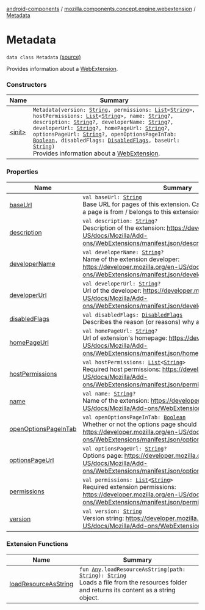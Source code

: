 [android-components](../../index.md) / [mozilla.components.concept.engine.webextension](../index.md) / [Metadata](./index.md)

# Metadata

`data class Metadata` [(source)](https://github.com/mozilla-mobile/android-components/blob/master/components/concept/engine/src/main/java/mozilla/components/concept/engine/webextension/WebExtension.kt#L336)

Provides information about a [WebExtension](../-web-extension/index.md).

### Constructors

| Name | Summary |
|---|---|
| [&lt;init&gt;](-init-.md) | `Metadata(version: `[`String`](https://kotlinlang.org/api/latest/jvm/stdlib/kotlin/-string/index.html)`, permissions: `[`List`](https://kotlinlang.org/api/latest/jvm/stdlib/kotlin.collections/-list/index.html)`<`[`String`](https://kotlinlang.org/api/latest/jvm/stdlib/kotlin/-string/index.html)`>, hostPermissions: `[`List`](https://kotlinlang.org/api/latest/jvm/stdlib/kotlin.collections/-list/index.html)`<`[`String`](https://kotlinlang.org/api/latest/jvm/stdlib/kotlin/-string/index.html)`>, name: `[`String`](https://kotlinlang.org/api/latest/jvm/stdlib/kotlin/-string/index.html)`?, description: `[`String`](https://kotlinlang.org/api/latest/jvm/stdlib/kotlin/-string/index.html)`?, developerName: `[`String`](https://kotlinlang.org/api/latest/jvm/stdlib/kotlin/-string/index.html)`?, developerUrl: `[`String`](https://kotlinlang.org/api/latest/jvm/stdlib/kotlin/-string/index.html)`?, homePageUrl: `[`String`](https://kotlinlang.org/api/latest/jvm/stdlib/kotlin/-string/index.html)`?, optionsPageUrl: `[`String`](https://kotlinlang.org/api/latest/jvm/stdlib/kotlin/-string/index.html)`?, openOptionsPageInTab: `[`Boolean`](https://kotlinlang.org/api/latest/jvm/stdlib/kotlin/-boolean/index.html)`, disabledFlags: `[`DisabledFlags`](../-disabled-flags/index.md)`, baseUrl: `[`String`](https://kotlinlang.org/api/latest/jvm/stdlib/kotlin/-string/index.html)`)`<br>Provides information about a [WebExtension](../-web-extension/index.md). |

### Properties

| Name | Summary |
|---|---|
| [baseUrl](base-url.md) | `val baseUrl: `[`String`](https://kotlinlang.org/api/latest/jvm/stdlib/kotlin/-string/index.html)<br>Base URL for pages of this extension. Can be used to determine if a page is from / belongs to this extension. |
| [description](description.md) | `val description: `[`String`](https://kotlinlang.org/api/latest/jvm/stdlib/kotlin/-string/index.html)`?`<br>Description of the extension: https://developer.mozilla.org/en-US/docs/Mozilla/Add-ons/WebExtensions/manifest.json/description |
| [developerName](developer-name.md) | `val developerName: `[`String`](https://kotlinlang.org/api/latest/jvm/stdlib/kotlin/-string/index.html)`?`<br>Name of the extension developer: https://developer.mozilla.org/en-US/docs/Mozilla/Add-ons/WebExtensions/manifest.json/developer |
| [developerUrl](developer-url.md) | `val developerUrl: `[`String`](https://kotlinlang.org/api/latest/jvm/stdlib/kotlin/-string/index.html)`?`<br>Url of the developer: https://developer.mozilla.org/en-US/docs/Mozilla/Add-ons/WebExtensions/manifest.json/developer |
| [disabledFlags](disabled-flags.md) | `val disabledFlags: `[`DisabledFlags`](../-disabled-flags/index.md)<br>Describes the reason (or reasons) why an extension is disabled. |
| [homePageUrl](home-page-url.md) | `val homePageUrl: `[`String`](https://kotlinlang.org/api/latest/jvm/stdlib/kotlin/-string/index.html)`?`<br>Url of extension's homepage: https://developer.mozilla.org/en-US/docs/Mozilla/Add-ons/WebExtensions/manifest.json/homepage_url |
| [hostPermissions](host-permissions.md) | `val hostPermissions: `[`List`](https://kotlinlang.org/api/latest/jvm/stdlib/kotlin.collections/-list/index.html)`<`[`String`](https://kotlinlang.org/api/latest/jvm/stdlib/kotlin/-string/index.html)`>`<br>Required host permissions: https://developer.mozilla.org/en-US/docs/Mozilla/Add-ons/WebExtensions/manifest.json/permissions#Host_permissions |
| [name](name.md) | `val name: `[`String`](https://kotlinlang.org/api/latest/jvm/stdlib/kotlin/-string/index.html)`?`<br>Name of the extension: https://developer.mozilla.org/en-US/docs/Mozilla/Add-ons/WebExtensions/manifest.json/name |
| [openOptionsPageInTab](open-options-page-in-tab.md) | `val openOptionsPageInTab: `[`Boolean`](https://kotlinlang.org/api/latest/jvm/stdlib/kotlin/-boolean/index.html)<br>Whether or not the options page should be opened in a new tab: https://developer.mozilla.org/en-US/docs/Mozilla/Add-ons/WebExtensions/manifest.json/options_ui#syntax |
| [optionsPageUrl](options-page-url.md) | `val optionsPageUrl: `[`String`](https://kotlinlang.org/api/latest/jvm/stdlib/kotlin/-string/index.html)`?`<br>Options page: https://developer.mozilla.org/en-US/docs/Mozilla/Add-ons/WebExtensions/manifest.json/options_ui |
| [permissions](permissions.md) | `val permissions: `[`List`](https://kotlinlang.org/api/latest/jvm/stdlib/kotlin.collections/-list/index.html)`<`[`String`](https://kotlinlang.org/api/latest/jvm/stdlib/kotlin/-string/index.html)`>`<br>Required extension permissions: https://developer.mozilla.org/en-US/docs/Mozilla/Add-ons/WebExtensions/manifest.json/permissions#API_permissions |
| [version](version.md) | `val version: `[`String`](https://kotlinlang.org/api/latest/jvm/stdlib/kotlin/-string/index.html)<br>Version string: https://developer.mozilla.org/en-US/docs/Mozilla/Add-ons/WebExtensions/manifest.json/version |

### Extension Functions

| Name | Summary |
|---|---|
| [loadResourceAsString](../../mozilla.components.support.test.file/kotlin.-any/load-resource-as-string.md) | `fun `[`Any`](https://kotlinlang.org/api/latest/jvm/stdlib/kotlin/-any/index.html)`.loadResourceAsString(path: `[`String`](https://kotlinlang.org/api/latest/jvm/stdlib/kotlin/-string/index.html)`): `[`String`](https://kotlinlang.org/api/latest/jvm/stdlib/kotlin/-string/index.html)<br>Loads a file from the resources folder and returns its content as a string object. |
